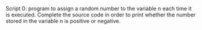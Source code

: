 Script 0: program to assign a random number to the variable n each time it is executed. Complete the source code in order to print whether the number stored in the variable n is positive or negative.
